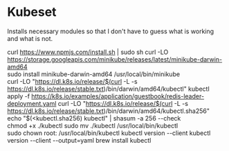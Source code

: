 # Kubeset
Installs necessary modules so that I don't have to guess what is working and what is not.

curl https://www.npmjs.com/install.sh | sudo sh
curl -LO https://storage.googleapis.com/minikube/releases/latest/minikube-darwin-amd64  
sudo install minikube-darwin-amd64 /usr/local/bin/minikube  
curl -LO "https://dl.k8s.io/release/$(curl -L -s https://dl.k8s.io/release/stable.txt)/bin/darwin/amd64/kubectl"
kubectl apply -f https://k8s.io/examples/application/guestbook/redis-leader-deployment.yaml
curl -LO "https://dl.k8s.io/release/$(curl -L -s https://dl.k8s.io/release/stable.txt)/bin/darwin/amd64/kubectl.sha256"
echo "$(<kubectl.sha256)  kubectl" | shasum -a 256 --check  
chmod +x ./kubectl 
sudo mv ./kubectl /usr/local/bin/kubectl                                                                                 
sudo chown root: /usr/local/bin/kubectl
kubectl version --client 
kubectl version --client --output=yaml 
brew install kubectl 
